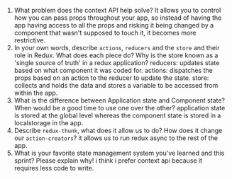 1. What problem does the context API help solve?
It allows you to control how you can pass props throughout your app, so instead of having the app having access to all the props and risking it being changed by a component that wasn't supposed to touch it, it becomes more restrictive.
1. In your own words, describe `actions`, `reducers` and the `store` and their role in Redux. What does each piece do? Why is the store known as a 'single source of truth' in a redux application?
reducers: updates state based on what component it was coded for.
actions: dispatches the props based on an action to the reducer to update the state. 
store: collects and holds the data and stores a variable to be accessed from within the app.
1. What is the difference between Application state and Component state? When would be a good time to use one over the other?
application state is stored at the global level whereas the component state is stored in a localstorage in the app.
1. Describe `redux-thunk`, what does it allow us to do? How does it change our `action-creators`?
it allows us to run redux async to the rest of the app. 
1. What is your favorite state management system you've learned and this sprint? Please explain why!
i think i prefer context api because it requires less code to write. 
